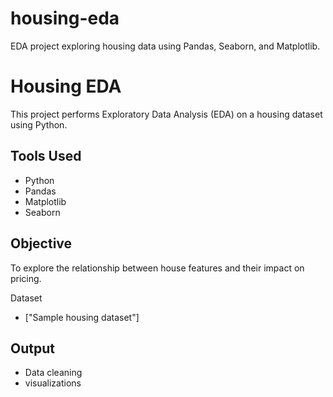 # housing-eda
EDA project exploring housing data using Pandas, Seaborn, and Matplotlib.

# Housing EDA

This project performs Exploratory Data Analysis (EDA) on a housing dataset using Python.

## Tools Used
- Python
- Pandas
- Matplotlib
- Seaborn

## Objective
To explore the relationship between house features and their impact on pricing.

Dataset
- ["Sample housing dataset"]


## Output
- Data cleaning
- visualizations

